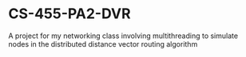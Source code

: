 # CS-455-PA2-DVR

A project for my networking class involving multithreading to simulate nodes in the distributed distance vector routing algorithm
